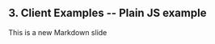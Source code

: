 ##  3. Client Examples -- Plain JS example <!-- .element: data-theme="ka-content" -->

This is a new Markdown slide
